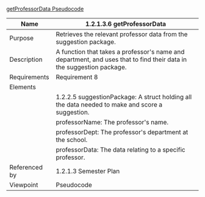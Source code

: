 [getProfessorData Pseudocode](TeamTwoFiles/1.2.1.3.6getProfessorDataPseudocode.txt)

| Name | 1.2.1.3.6 getProfessorData |
| ----------- | ----------- |
| Purpose | Retrieves the relevant professor data from the suggestion package. |
| Description | A function that takes a professor's name and department, and uses that to find their data in the suggestion package. |
| Requirements | Requirement 8 |
| Elements 
| | 1.2.2.5 suggestionPackage: A struct holding all the data needed to make and score a suggestion. |
| | professorName: The professor's name. |
| | professorDept: The professor's department at the school. | 
| | professorData: The data relating to a specific professor. |
| Referenced by | 1.2.1.3 Semester Plan |
| Viewpoint | Pseudocode |